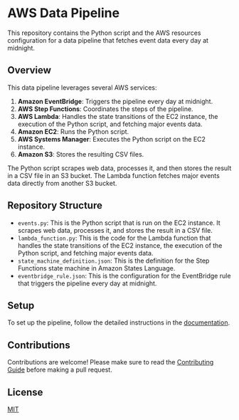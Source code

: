 # AWS Data Pipeline

This repository contains the Python script and the AWS resources configuration for a data pipeline that fetches event data every day at midnight.

## Overview

This data pipeline leverages several AWS services:

1. **Amazon EventBridge**: Triggers the pipeline every day at midnight.
2. **AWS Step Functions**: Coordinates the steps of the pipeline.
3. **AWS Lambda**: Handles the state transitions of the EC2 instance, the execution of the Python script, and fetching major events data.
4. **Amazon EC2**: Runs the Python script.
5. **AWS Systems Manager**: Executes the Python script on the EC2 instance.
6. **Amazon S3**: Stores the resulting CSV files.

The Python script scrapes web data, processes it, and then stores the result in a CSV file in an S3 bucket. The Lambda function fetches major events data directly from another S3 bucket.

## Repository Structure

- `events.py`: This is the Python script that is run on the EC2 instance. It scrapes web data, processes it, and stores the result in a CSV file.
- `lambda_function.py`: This is the code for the Lambda function that handles the state transitions of the EC2 instance, the execution of the Python script, and fetching major events data.
- `state_machine_definition.json`: This is the definition for the Step Functions state machine in Amazon States Language.
- `eventbridge_rule.json`: This is the configuration for the EventBridge rule that triggers the pipeline every day at midnight.

## Setup

To set up the pipeline, follow the detailed instructions in the [documentation](./Documentation.docx).

## Contributions

Contributions are welcome! Please make sure to read the [Contributing Guide](./CONTRIBUTING.md) before making a pull request.

## License

[MIT](./LICENSE)
